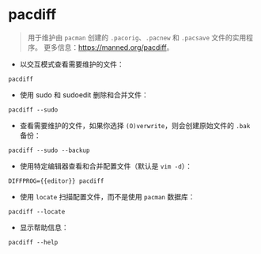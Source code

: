 # pacdiff

> 用于维护由 `pacman` 创建的 `.pacorig`、`.pacnew` 和 `.pacsave` 文件的实用程序。
> 更多信息：<https://manned.org/pacdiff>。

- 以交互模式查看需要维护的文件：

`pacdiff`

- 使用 sudo 和 sudoedit 删除和合并文件：

`pacdiff --sudo`

- 查看需要维护的文件，如果你选择 `(O)verwrite`，则会创建原始文件的 `.bak` 备份：

`pacdiff --sudo --backup`

- 使用特定编辑器查看和合并配置文件（默认是 `vim -d`）：

`DIFFPROG={{editor}} pacdiff`

- 使用 `locate` 扫描配置文件，而不是使用 `pacman` 数据库：

`pacdiff --locate`

- 显示帮助信息：

`pacdiff --help`